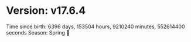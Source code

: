 # Version: v17.6.4
Time since birth: 6396 days, 153504 hours, 9210240 minutes, 552614400 seconds
Season: Spring 🌸
